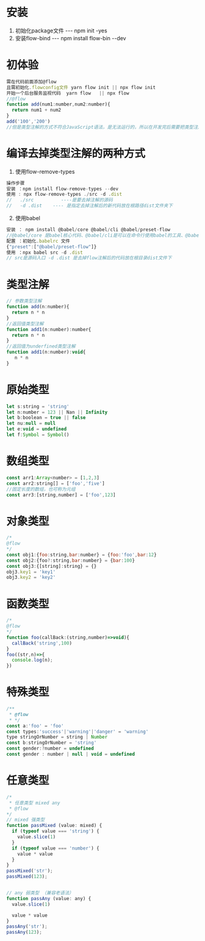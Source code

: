 # 安装
1. 初始化package文件 --- npm init -yes
2. 安装flow-bind          --- npm install flow-bin --dev 
# 初体验
```javascript
需在代码前面添加@flow
且需初始化.flowconfig文件 yarn flow init || npx flow init
开始一个后台服务监视代码  yarn flow   || npx flow
//@flow
function add(num1:number,num2:number){
  return num1 + num2
}
add('100','200')
//但是类型注解的方式不符合JavaScript语法，是无法运行的，所以在开发完后需要把类型注解去掉
```
# 编译去掉类型注解的两种方式
1. 使用flow-remove-types
```JavaScript
操作步骤
安装 ：npm install flow-remove-types --dev
使用 : npx flow-remove-types ./src -d .dist 
//   ./src          ----是要去掉注解的源码
//   -d .dist    ---- 是指定去掉注解后的新代码放在根路径dist文件夹下
```
2. 使用babel
```javascript
安装 ： npm install @babel/core @babel/cli @babel/preset-flow
//@babel/core 是babel核心代码、@babel/cli是可以在命令行使用babel的工具、@babel/preset-flow是去掉flow注解的一个预设
配置 ：初始化.babelrc 文件
{"preset":["@babel/preset-flow"]}
使用 ：npx babel src -d .dist
// src是源码入口 -d .dist 是去掉flow注解后的代码放在根目录dist文件下
```


# 类型注解
```javascript
// 参数类型注解
function add(n:number){
  return n * n
}
//返回值类型注解
function add1(n:number):number{
  return n * n
}
//返回值为underfined类型注解
function add1(n:number):void{
   n * n
}
```
# 原始类型
```javascript
let s:string = 'string'
let n:number = 123 || Nan || Infinity
let b:boolean = true || false
let nu:null = null
let e:void = undefined
let f:Symbol = Symbol()
```
# 数组类型
```javascript
const arr1:Array<number> = [1,2,3]
const arr2:string[] = ['foo','five']
//固定长度的数组，也可称为元组
const arr3:[string,number] = ['foo',123]
```
# 对象类型
```javascript
/*
@flow
*/
const obj1:{foo:string,bar:number} = {foo:'foo',bar:12}
const obj2:{foo?:string,bar:number} = {bar:100}
const obj3:{[string]:string} = {}
obj3.key1 = 'key1'
obj3.key2 = 'key2'
```
# 函数类型
```javascript
/*
@flow
*/ 
function foo(callBack:(string,number)=>void){
  callBack('string',100)
}
foo((str,n)=>{
  console.log(n);
})
```
# 特殊类型
```javascript
/** 
 * @flow
 * */ 
const a:'foo' = 'foo'
const types:'success'|'warning'|'danger' = 'warning'
type stringOrNumber = string | Number
const b:stringOrNumber = 'string'
const gender:?number = undefined
const gender : number | null | void = undefined
```
# 任意类型
```JavaScript
/*
 * 任意类型 mixed any
 * @flow
*/
// mixed 强类型
function passMixed (value: mixed) {
  if (typeof value === 'string') {
    value.slice(1)
  }
  if (typeof value === 'number') {
    value * value
  }
}
passMixed('str');
passMixed(123);


// any 弱类型 （兼容老语法）
function passAny (value: any) {
  value.slice(1)

  value * value
}
passAny('str');
passAny(123);
```